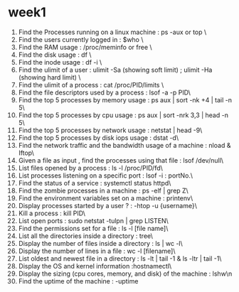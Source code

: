 # week1
1) Find the Processes running on a linux machine : ps -aux or top \
2) Find the users currently logged in : $who \
3) Find the RAM usage : /proc/meminfo or free \
4) Find the disk usage : df \
5) Find the inode usage : df -i \ 
6) Find the ulimit of a user : ulimit -Sa (showing soft limit) ; ulimit -Ha (showing hard limit)  \
7) Find the ulimit of a process : cat /proc/PID/limits \
8) Find the file descriptors used by a process : lsof -a -p PID\
9) Find the top 5 processes by memory usage : ps aux | sort -nk +4 | tail -n 5\
10) Find the top 5 processes by cpu usage : ps aux | sort -nrk 3,3 | head -n 5\
11) Find the top 5 processes by network usage : netstat | head -9\
12) Find the top 5 processes by disk iops usage : dstat -d\
13) Find the network traffic and the bandwidth usage of a machine : nload & Iftop\
14) Given a file as input , find the processes using that file : lsof /dev/null\
15) List files opened by a process : ls -l /proc/PID/fd\
16) List processes listening on a specific port : lsof -i : portNo.\
17) Find the status of a service : systemctl status httpd\
18) Find the zombie processes in a machine : ps -elf | grep Z\
19) Find the environment variables set on a machine : printenv\
20) Display processes started by a user ? : -htop -u {username}\
21) Kill a process : kill PID\
22) List open ports : sudo netstat -tulpn | grep LISTEN\
23) Find the permissions set for a file : ls -l [file name]\
24) List all the directories inside a directory : tree\
25) Display the number of files inside a directory : ls | wc -l\
26) Display the number of lines in a file : wc -l [filename]\
27) List oldest and newest file in a directory : ls -lt | tail -1 & ls -ltr | tail -1\
28) Display the OS and kernel information :hostnamectl\
29) Display the sizing (cpu cores, memory, and disk) of the machine : lshw\n
30) Find the uptime of the machine : -uptime
